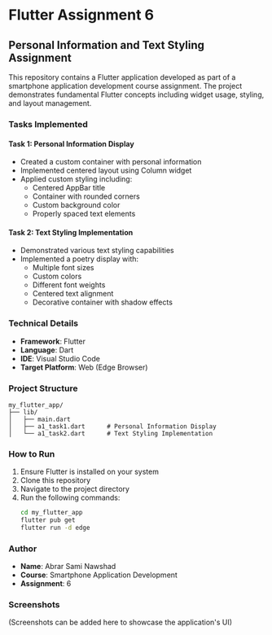 # Flutter Assignment 6

## Personal Information and Text Styling Assignment

This repository contains a Flutter application developed as part of a smartphone application development course assignment. The project demonstrates fundamental Flutter concepts including widget usage, styling, and layout management.

### Tasks Implemented

#### Task 1: Personal Information Display
- Created a custom container with personal information
- Implemented centered layout using Column widget
- Applied custom styling including:
  - Centered AppBar title
  - Container with rounded corners
  - Custom background color
  - Properly spaced text elements

#### Task 2: Text Styling Implementation
- Demonstrated various text styling capabilities
- Implemented a poetry display with:
  - Multiple font sizes
  - Custom colors
  - Different font weights
  - Centered text alignment
  - Decorative container with shadow effects

### Technical Details
- **Framework**: Flutter
- **Language**: Dart
- **IDE**: Visual Studio Code
- **Target Platform**: Web (Edge Browser)

### Project Structure
```
my_flutter_app/
├── lib/
│   ├── main.dart
│   ├── a1_task1.dart      # Personal Information Display
│   └── a1_task2.dart      # Text Styling Implementation
```

### How to Run
1. Ensure Flutter is installed on your system
2. Clone this repository
3. Navigate to the project directory
4. Run the following commands:
   ```bash
   cd my_flutter_app
   flutter pub get
   flutter run -d edge
   ```

### Author
- **Name**: Abrar Sami Nawshad
- **Course**: Smartphone Application Development
- **Assignment**: 6

### Screenshots
(Screenshots can be added here to showcase the application's UI)
